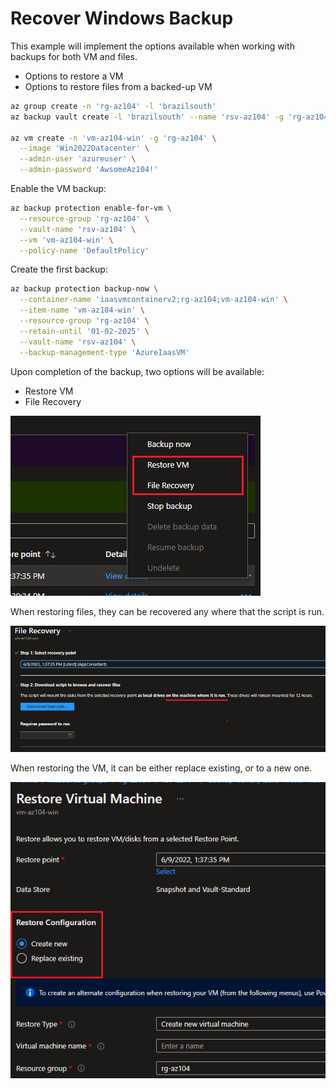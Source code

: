 # Recover Windows Backup

This example will implement the options available when working with backups for both VM and files.
- Options to restore a VM
- Options to restore files from a backed-up VM

```sh
az group create -n 'rg-az104' -l 'brazilsouth'
az backup vault create -l 'brazilsouth' --name 'rsv-az104' -g 'rg-az104'

az vm create -n 'vm-az104-win' -g 'rg-az104' \
  --image 'Win2022Datacenter' \
  --admin-user 'azureuser' \
  --admin-password 'AwsomeAz104!'
```

Enable the VM backup:

```sh
az backup protection enable-for-vm \
  --resource-group 'rg-az104' \
  --vault-name 'rsv-az104' \
  --vm 'vm-az104-win' \
  --policy-name 'DefaultPolicy'
```

Create the first backup:

```sh
az backup protection backup-now \
  --container-name 'iaasvmcontainerv2;rg-az104;vm-az104-win' \
  --item-name 'vm-az104-win' \
  --resource-group 'rg-az104' \
  --retain-until '01-02-2025' \
  --vault-name 'rsv-az104' \
  --backup-management-type 'AzureIaasVM'
```

Upon completion of the backup, two options will be available:

- Restore VM
- File Recovery

<img src="../../../assets/restore-options.png" />

When restoring files, they can be recovered any where that the script is run.

<img src="../../../assets/file-recovery.png" />

When restoring the VM, it can be either replace existing, or to a new one.

<img src="../../../assets/restore-vm.png" />
